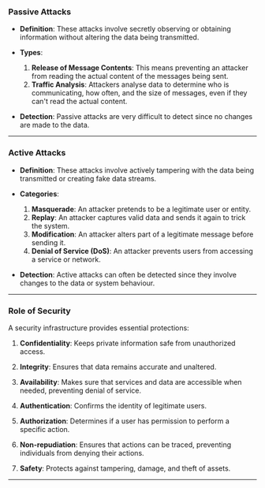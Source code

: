 
### Passive Attacks
- **Definition**: These attacks involve secretly observing or obtaining information without altering the data being transmitted.
- **Types**:
  1. **Release of Message Contents**: This means preventing an attacker from reading the actual content of the messages being sent.
  2. **Traffic Analysis**: Attackers analyse data to determine who is communicating, how often, and the size of messages, even if they can't read the actual content.

- **Detection**: Passive attacks are very difficult to detect since no changes are made to the data.

---

### Active Attacks
- **Definition**: These attacks involve actively tampering with the data being transmitted or creating fake data streams.
- **Categories**:
  1. **Masquerade**: An attacker pretends to be a legitimate user or entity.
  2. **Replay**: An attacker captures valid data and sends it again to trick the system.
  3. **Modification**: An attacker alters part of a legitimate message before sending it.
  4. **Denial of Service (DoS)**: An attacker prevents users from accessing a service or network.

- **Detection**: Active attacks can often be detected since they involve changes to the data or system behaviour.

---




### Role of Security

A security infrastructure provides essential protections:

1. **Confidentiality**: Keeps private information safe from unauthorized access.

2. **Integrity**: Ensures that data remains accurate and unaltered.

3. **Availability**: Makes sure that services and data are accessible when needed, preventing denial of service.

4. **Authentication**: Confirms the identity of legitimate users.

5. **Authorization**: Determines if a user has permission to perform a specific action.

6. **Non-repudiation**: Ensures that actions can be traced, preventing individuals from denying their actions.

7. **Safety**: Protects against tampering, damage, and theft of assets.

---
